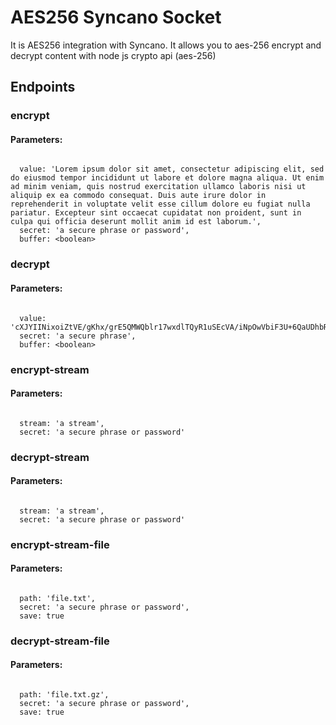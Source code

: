 # AES256 Syncano Socket

It is AES256 integration with Syncano. It allows you to aes-256 encrypt and decrypt content with node js crypto api (aes-256)

## Endpoints

### encrypt

#### Parameters:
```

  value: 'Lorem ipsum dolor sit amet, consectetur adipiscing elit, sed do eiusmod tempor incididunt ut labore et dolore magna aliqua. Ut enim ad minim veniam, quis nostrud exercitation ullamco laboris nisi ut aliquip ex ea commodo consequat. Duis aute irure dolor in reprehenderit in voluptate velit esse cillum dolore eu fugiat nulla pariatur. Excepteur sint occaecat cupidatat non proident, sunt in culpa qui officia deserunt mollit anim id est laborum.',
  secret: 'a secure phrase or password',
  buffer: <boolean>
```


### decrypt

#### Parameters:
```

  value: 'cXJYIINixoiZtVE/gKhx/grE5QMWQblr17wxdlTQyR1uSEcVA/iNpOwVbiF3U+6QaUDhbRDK5VEpzS26e/+kLP+NJmcgfqsA5WRHfPQy4TfmzarIUrbL+NsPJm2Gxq+n8KtovheB6YNCqEyvTeB+fbtosSdFkNgUR+u6EFQwbrGF7200zqZx9UMd+1zcTHXxjdOo+EwZlULlpQ52KInPJlTk9FH2G2hgfqx2kotD2/sdTtcqWTZZSssWINJcVNO4cVM56XWfdcwxhQ==',
  secret: 'a secure phrase',
  buffer: <boolean>
```


### encrypt-stream

#### Parameters:
```

  stream: 'a stream',
  secret: 'a secure phrase or password'
```


### decrypt-stream

#### Parameters:
```

  stream: 'a stream',
  secret: 'a secure phrase or password'
```


### encrypt-stream-file

#### Parameters:
```

  path: 'file.txt',
  secret: 'a secure phrase or password',
  save: true
```


### decrypt-stream-file

#### Parameters:
```

  path: 'file.txt.gz',
  secret: 'a secure phrase or password',
  save: true
```

